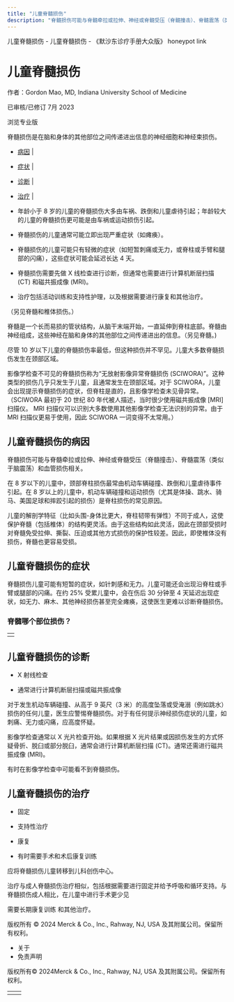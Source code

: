 ```yaml
---
title: "儿童脊髓损伤"
description: "脊髓损伤可能与脊髓牵拉或拉伸、神经或脊髓受压（脊髓撞击）、脊髓震荡（类似于脑震荡）和血管损伤相关。"
---
```


﻿儿童脊髓损伤 \- 儿童脊髓损伤 \- 《默沙东诊疗手册大众版》 honeypot link

# 儿童脊髓损伤

作者：Gordon Mao, MD, Indiana University School of Medicine

已审核/已修订 7月 2023

浏览专业版

脊髓损伤是在脑和身体的其他部位之间传递进出信息的神经细胞和神经束损伤。

- [病因](#病因_v82333698_zh) \|
- [症状](#症状_v82333705_zh) \|
- [诊断](#诊断_v36935209_zh) \|
- [治疗](#治疗_v36935219_zh) \|

- 年龄小于 8 岁的儿童的脊髓损伤大多由车祸、跌倒和儿童虐待引起；年龄较大的儿童的脊髓损伤更可能是由车祸或运动损伤引起。

- 脊髓损伤的儿童通常可能立即出现严重症状（如瘫痪）。

- 脊髓损伤的儿童可能只有轻微的症状（如短暂刺痛或无力，或脊柱或手臂和腿部的闪痛），这些症状可能会延迟长达 4 天。

- 脊髓损伤需要先做 X 线检查进行诊断，但通常也需要进行计算机断层扫描 (CT) 和磁共振成像 (MRI)。

- 治疗包括活动训练和支持性护理，以及根据需要进行康复和其他治疗。


（另见脊髓和椎体损伤。）

脊髓是一个长而易损的管状结构，从脑干末端开始，一直延伸到脊柱底部。脊髓由神经组成，这些神经在脑和身体的其他部位之间传递进出的信息。（另见脊髓。)

尽管 10 岁以下儿童的脊髓损伤率最低，但这种损伤并不罕见。儿童大多数脊髓损伤发生在颈部区域。

影像学检查不可见的脊髓损伤称为“无放射影像异常脊髓损伤 (SCIWORA)”。这种类型的损伤几乎只发生于儿童，且通常发生在颈部区域。对于 SCIWORA，儿童会出现提示脊髓损伤的症状，但脊柱是直的，且影像学检查未见骨异常。（SCIWORA 最初于 20 世纪 80 年代被人描述，当时很少使用磁共振成像 \[MRI\] 扫描仪。 MRI 扫描仪可以识别大多数使用其他影像学检查无法识别的异常。由于 MRI 扫描仪更易于使用，因此 SCIWORA 一词变得不太常用。）

## 儿童脊髓损伤的病因

脊髓损伤可能与脊髓牵拉或拉伸、神经或脊髓受压（脊髓撞击）、脊髓震荡（类似于脑震荡）和血管损伤相关。

在 8 岁以下的儿童中，颈部脊柱损伤最常由机动车辆碰撞、跌倒和儿童虐待事件引起。在 8 岁以上的儿童中，机动车辆碰撞和运动损伤（尤其是体操、跳水、骑马、美国足球和摔跤引起的损伤）是脊柱损伤的常见原因。

儿童的解剖学特征（比如头围-身体比更大，脊柱韧带有弹性）不同于成人，这使保护脊髓（包括椎体）的结构更灵活。由于这些结构如此灵活，因此在颈部受损时对脊髓免受拉伸、撕裂、压迫或其他方式损伤的保护性较差。因此，即使椎体没有损伤，脊髓也更容易受损。

## 儿童脊髓损伤的症状

脊髓损伤儿童可能有短暂的症状，如针刺感和无力。儿童可能还会出现沿脊柱或手臂或腿部的闪痛。在约 25% 受累儿童中，会在伤后 30 分钟至 4 天延迟出现症状，如无力、麻木、其他神经损伤甚至完全瘫痪，这使医生更难以诊断脊髓损伤。

### 脊髓哪个部位损伤？

|     |
| --- |
|  |

## 儿童脊髓损伤的诊断

- X 射线检查

- 通常进行计算机断层扫描或磁共振成像


对于发生机动车辆碰撞、从高于 9 英尺（3 米）的高度坠落或受淹溺（例如跳水）损伤的任何儿童，医生应警惕脊髓损伤。对于有任何提示神经损伤症状的儿童，如刺痛、无力或闪痛，应高度怀疑。

影像学检查通常以 X 光片检查开始。如果根据 X 光片结果或因损伤发生的方式怀疑骨折、脱臼或部分脱臼，通常会进行计算机断层扫描 (CT)。通常还需进行磁共振成像 (MRI)。

有时在影像学检查中可能看不到脊髓损伤。

## 儿童脊髓损伤的治疗

- 固定

- 支持性治疗

- 康复

- 有时需要手术和术后康复训练


应将脊髓损伤儿童转移到儿科创伤中心。

治疗与成人脊髓损伤治疗相似，包括根据需要进行固定并给予呼吸和循环支持。与脊髓损伤成人相比，在儿童中进行手术更少见

需要长期康复训练 和其他治疗。



版权所有 © 2024
Merck & Co., Inc., Rahway, NJ, USA 及其附属公司。保留所有权利。

- 关于
- 免责声明

版权所有© 2024Merck & Co., Inc., Rahway, NJ, USA 及其附属公司。保留所有权利。

|     |     |
| --- | --- |
|  |  |